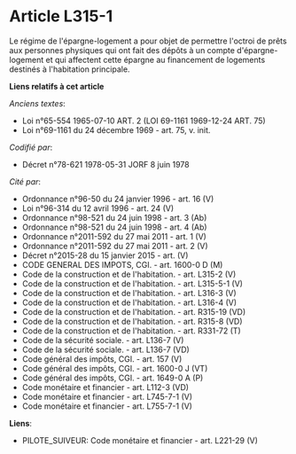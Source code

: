 # Article L315-1

Le régime de l'épargne-logement a pour objet de permettre l'octroi de prêts aux personnes physiques qui ont fait des dépôts à
un compte d'épargne-logement et qui affectent cette épargne au financement de logements destinés à l'habitation principale.

**Liens relatifs à cet article**

_Anciens textes_:

  - Loi n°65-554 1965-07-10 ART. 2 (LOI 69-1161 1969-12-24 ART. 75)
  - Loi n°69-1161 du 24 décembre 1969 - art. 75, v. init.

_Codifié par_:

  - Décret n°78-621 1978-05-31 JORF 8 juin 1978

_Cité par_:

  - Ordonnance n°96-50 du 24 janvier 1996 - art. 16 (V)
  - Loi n°96-314 du 12 avril 1996 - art. 24 (V)
  - Ordonnance n°98-521 du 24 juin 1998 - art. 3 (Ab)
  - Ordonnance n°98-521 du 24 juin 1998 - art. 4 (Ab)
  - Ordonnance n°2011-592 du 27 mai 2011 - art. 1 (V)
  - Ordonnance n°2011-592 du 27 mai 2011 - art. 2 (V)
  - Décret n°2015-28 du 15 janvier 2015 - art. (V)
  - CODE GENERAL DES IMPOTS, CGI. - art. 1600-0 D (M)
  - Code de la construction et de l'habitation. - art. L315-2 (V)
  - Code de la construction et de l'habitation. - art. L315-5-1 (V)
  - Code de la construction et de l'habitation. - art. L316-3 (V)
  - Code de la construction et de l'habitation. - art. L316-4 (V)
  - Code de la construction et de l'habitation. - art. R315-19 (VD)
  - Code de la construction et de l'habitation. - art. R315-8 (VD)
  - Code de la construction et de l'habitation. - art. R331-72 (T)
  - Code de la sécurité sociale. - art. L136-7 (V)
  - Code de la sécurité sociale. - art. L136-7 (VD)
  - Code général des impôts, CGI. - art. 157 (V)
  - Code général des impôts, CGI. - art. 1600-0 J (VT)
  - Code général des impôts, CGI. - art. 1649-0 A (P)
  - Code monétaire et financier - art. L112-3 (VD)
  - Code monétaire et financier - art. L745-7-1 (V)
  - Code monétaire et financier - art. L755-7-1 (V)

**Liens**:

  - PILOTE_SUIVEUR: Code monétaire et financier - art. L221-29 (V)
